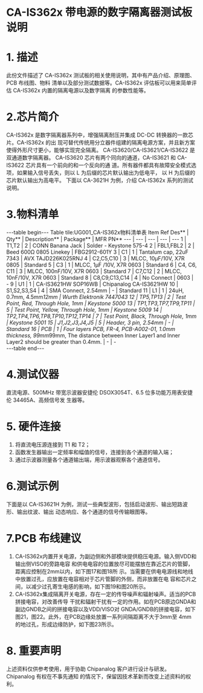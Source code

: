  # CA-IS362x 带电源的数字隔离器测试板说明


# 1. 描述
此份文件描述了 CA-IS362x 测试板的相关使用说明，其中有产品介绍、原理图、PCB 布线图、物料
清单以及部分测试数据等。CA-IS362x 评估板可以用来简单评估 CA-IS362x 内置的隔离电源以及数字隔离
的参数性能等。


#  2.芯片简介
CA-IS362x 是数字隔离器系列中，增强隔离耐压并集成 DC-DC 转换器的一款芯片。CA-IS362x 的出
现可替代传统用分立器件组建的隔离电源方案，并且新方案使得外形尺寸更小，能够实现完全隔离。
CA-IS3620/CA-IS3621/CA-IS3622 是双通道数字隔离器。
CA-IS3620 芯片有两个同向的通道，CA-IS3621 和 CA-IS3622 芯片具有一个前向的和一个反向的通
道。所有器件都具有故障安全模式选项，如果输入信号丢失，则以 L 为后缀的芯片默认输出为低电平，
以 H 为后缀的芯片默认输出为高电平。
下面以 CA-3621H 为例，介绍 CA-IS362x 系列的测试说明。


# 3.物料清单
---table begin---
Table tile:UG001_CA-IS362x物料清单表
Item Ref Des** | Qty** | Description** | Package** | MFR PN**
--- | --- | --- | --- | ---
1 | T1,T2 | 2 | CONN Banana Jack | Solder - Keystone 575-4
2 | FBL1,FBL2 | 2 | Beed 600Ω 0805 Linekey | FBG2912-601Y
3 | C1 | 1 | Tantalum cap, 22uF 7343 | AVX TAJD226K025RNJ
4 | C2,C5,C10 | 3 | MLCC, 10μF/10V, X7R 0805 | Standard
5 | C3 | 1 | MLCC, 1μF /10V, X7R 0603 | Standard
6 | C4, C6, C11 | 3 | MLCC, 100nF/10V, X7R 0603 | Standard
7 | C7,C12 | 2 | MLCC, 10nF/10V, X7R 0603 | Standard
8 | C8,C9,C13,C14 | 4 | No Connect | 0603 | -
9 | U1 | 1 | CA-IS3621HW SOP16WB | Chipanalog CA-IS3621HW
10 | S1,S2,S3,S4 | 4 | SMA Connect, 2.54mm | - | Standard
11 | L1 | 1 | 24uH, 0.7mm, 4.5mm*12mm | Wurth Elektronik 7447043
12 | TP5,TP13 | 2 | Test Point, Red, Through Hole, 1mm | Keystone 5000
13 | TP1,TP3,TP7,TP9,TP11 | 5 | Test Point, Yellow, Through Hole, 1mm | Keystone 5009
14 | TP2,TP4,TP6,TP8,TP10,TP12,TP14 | 7 | Test Point, Black, Through Hole, 1mm | Keystone 5001
15 | J1,J2,J3,J4,J5 | 5 | Header, 3 pin, 2.54mm | - | Standard
16 | PCB | 1 | Four layers PCB, FR-4, PCB-A002-01, 1.0mm thickness, 99mm*99mm, The distance between Inner Layer1 and Inner Layer2 should be greater than 0.4mm. | - | -  
---table end---


#  4.测试仪器
直流电源、500MHz 带宽示波器安捷伦 DSOX3054T、6.5 位多功能万用表安捷伦 34465A、高频信号发
生器等。


# 5. 硬件连接
1. 将直流电压源连接到 T1 和 T2；
2. 函数发生器输出一定频率和幅值的信号，连接到各个通道的输入端；
3. 通过示波器测量各个通道输出端，用示波器观察各个通道信号。


# 6.测试示例
下面是以 CA-IS3621H 为例，测试一些典型波形，包括启动波形、输出短路波形、输出纹波、输出
动态响应、各个通道的信号传输眼图等。


# 7.PCB 布线建议
1. CA-IS362x内置开关电源，为副边侧和外部模块提供稳压电源。输入侧VDD和输出侧VISO的旁路电容
和供电电容的位置放尽可能摆放在靠近芯片的管脚，距离应控制在2mm以内，如下图17和图18所
示。当需要在供电电源线和地线中放置过孔，应放置在电容相对于芯片管脚的外侧，而非放置在电
容和芯片之间，以减少过孔寄生电感的影响，如下图19和图20所示。
2. CA-IS362x集成隔离开关电源，存在一定的传导噪声和辐射噪声。适当的PCB拼接电容，对改善传导
干扰和辐射干扰有一定的作用。如在PCB原边GNDA和副边GNDB之间的拼接电容以及VDD/VISO对
GNDA/GNDB的拼接电容，如下图21，图22。此外，在PCB边缘处放置一系列间隔距离不大于3mm至
4mm的地过孔，形成边缘防护，如下图23所示。


# 8. 重要声明
上述资料仅供参考使用，用于协助 Chipanalog 客户进行设计与研发。Chipanalog 有权在不事先通知
的情况下，保留因技术革新而改变上述资料的权利。

